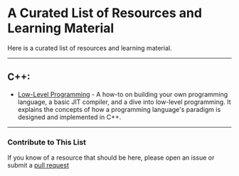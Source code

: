# A Curated List of Resources and Learning Material
Here is a curated list of resources and learning material.

---
## C++:
- [Low-Level Programming](https://llvm.org/docs/tutorial/MyFirstLanguageFrontend/index.html) -
A how-to on building your own programming language, a basic JIT compiler, and a dive into low-level
programming. It explains the concepts of how a programming language's paradigm is designed and 
implemented in C++.

---
### Contribute to This List
If you know of a resource that should be here, please open an issue or submit a 
[pull request](https://github.com/rcghpge/pymo/pulls)
